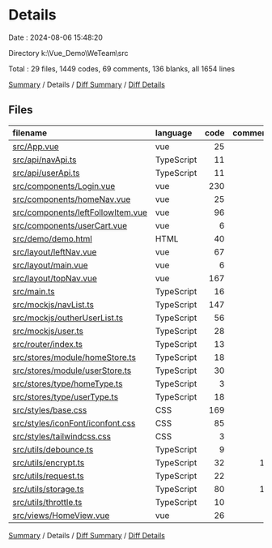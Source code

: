 # Details

Date : 2024-08-06 15:48:20

Directory k:\\Vue_Demo\\WeTeam\\src

Total : 29 files,  1449 codes, 69 comments, 136 blanks, all 1654 lines

[Summary](results.md) / Details / [Diff Summary](diff.md) / [Diff Details](diff-details.md)

## Files
| filename | language | code | comment | blank | total |
| :--- | :--- | ---: | ---: | ---: | ---: |
| [src/App.vue](/src/App.vue) | vue | 25 | 0 | 4 | 29 |
| [src/api/navApi.ts](/src/api/navApi.ts) | TypeScript | 11 | 2 | 2 | 15 |
| [src/api/userApi.ts](/src/api/userApi.ts) | TypeScript | 11 | 2 | 3 | 16 |
| [src/components/Login.vue](/src/components/Login.vue) | vue | 230 | 2 | 12 | 244 |
| [src/components/homeNav.vue](/src/components/homeNav.vue) | vue | 25 | 0 | 3 | 28 |
| [src/components/leftFollowItem.vue](/src/components/leftFollowItem.vue) | vue | 96 | 0 | 4 | 100 |
| [src/components/userCart.vue](/src/components/userCart.vue) | vue | 6 | 0 | 3 | 9 |
| [src/demo/demo.html](/src/demo/demo.html) | HTML | 40 | 0 | 4 | 44 |
| [src/layout/leftNav.vue](/src/layout/leftNav.vue) | vue | 67 | 0 | 6 | 73 |
| [src/layout/main.vue](/src/layout/main.vue) | vue | 6 | 0 | 3 | 9 |
| [src/layout/topNav.vue](/src/layout/topNav.vue) | vue | 167 | 3 | 5 | 175 |
| [src/main.ts](/src/main.ts) | TypeScript | 16 | 0 | 4 | 20 |
| [src/mockjs/navList.ts](/src/mockjs/navList.ts) | TypeScript | 147 | 0 | 1 | 148 |
| [src/mockjs/outherUserList.ts](/src/mockjs/outherUserList.ts) | TypeScript | 56 | 0 | 4 | 60 |
| [src/mockjs/user.ts](/src/mockjs/user.ts) | TypeScript | 28 | 0 | 1 | 29 |
| [src/router/index.ts](/src/router/index.ts) | TypeScript | 13 | 0 | 3 | 16 |
| [src/stores/module/homeStore.ts](/src/stores/module/homeStore.ts) | TypeScript | 18 | 0 | 4 | 22 |
| [src/stores/module/userStore.ts](/src/stores/module/userStore.ts) | TypeScript | 30 | 5 | 1 | 36 |
| [src/stores/type/homeType.ts](/src/stores/type/homeType.ts) | TypeScript | 3 | 0 | 0 | 3 |
| [src/stores/type/userType.ts](/src/stores/type/userType.ts) | TypeScript | 18 | 1 | 1 | 20 |
| [src/styles/base.css](/src/styles/base.css) | CSS | 169 | 3 | 16 | 188 |
| [src/styles/iconFont/iconfont.css](/src/styles/iconFont/iconfont.css) | CSS | 85 | 0 | 25 | 110 |
| [src/styles/tailwindcss.css](/src/styles/tailwindcss.css) | CSS | 3 | 0 | 2 | 5 |
| [src/utils/debounce.ts](/src/utils/debounce.ts) | TypeScript | 9 | 9 | 2 | 20 |
| [src/utils/encrypt.ts](/src/utils/encrypt.ts) | TypeScript | 32 | 13 | 7 | 52 |
| [src/utils/request.ts](/src/utils/request.ts) | TypeScript | 22 | 3 | 5 | 30 |
| [src/utils/storage.ts](/src/utils/storage.ts) | TypeScript | 80 | 17 | 6 | 103 |
| [src/utils/throttle.ts](/src/utils/throttle.ts) | TypeScript | 10 | 9 | 1 | 20 |
| [src/views/HomeView.vue](/src/views/HomeView.vue) | vue | 26 | 0 | 4 | 30 |

[Summary](results.md) / Details / [Diff Summary](diff.md) / [Diff Details](diff-details.md)